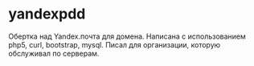 # yandexpdd
Обертка над Yandex.почта для домена. Написана с использованием php5, curl, bootstrap, mysql.
Писал для организации, которую обслуживал по серверам.
